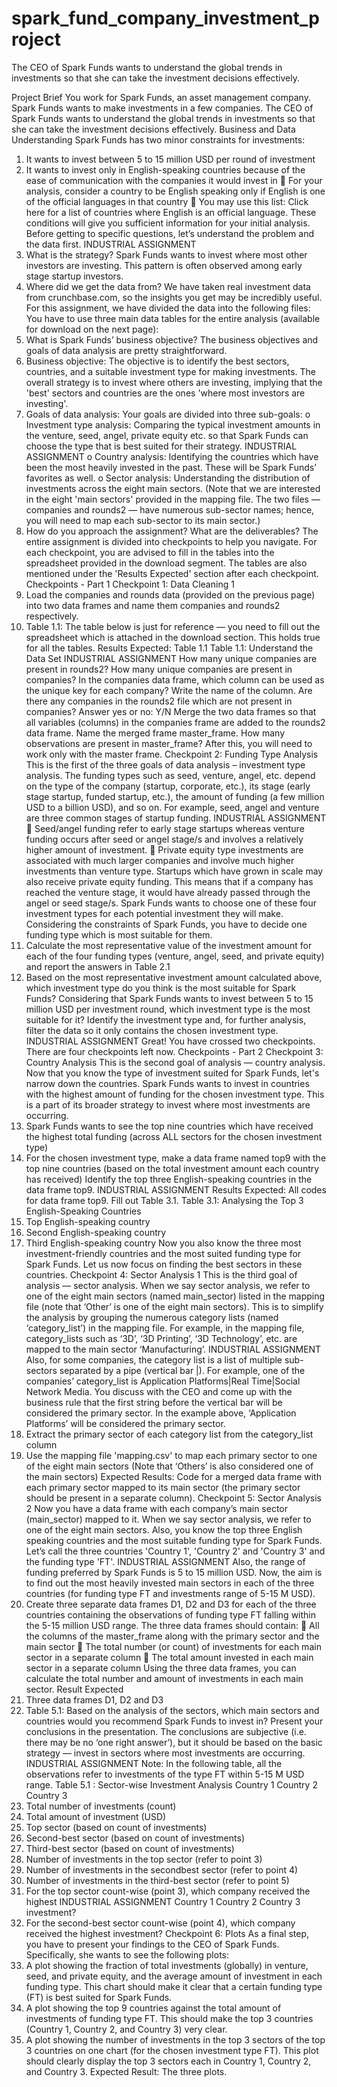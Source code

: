 # spark_fund_company_investment_project
The CEO of Spark Funds wants to understand the global trends in investments so that she can take the investment decisions effectively.


Project Brief
You work for Spark Funds, an asset management company. Spark Funds wants to make
investments in a few companies. The CEO of Spark Funds wants to understand the global trends
in investments so that she can take the investment decisions effectively.
Business and Data Understanding
Spark Funds has two minor constraints for investments:
1. It wants to invest between 5 to 15 million USD per round of investment
2. It wants to invest only in English-speaking countries because of the ease of
communication with the companies it would invest in
 For your analysis, consider a country to be English speaking only if English is one of the
official languages in that country
 You may use this list: Click here for a list of countries where English is an official
language.
These conditions will give you sufficient information for your initial analysis. Before getting to
specific questions, let’s understand the problem and the data first.
INDUSTRIAL ASSIGNMENT
1. What is the strategy?
Spark Funds wants to invest where most other investors are investing. This pattern is often
observed among early stage startup investors.
2. Where did we get the data from?
We have taken real investment data from crunchbase.com, so the insights you get may be
incredibly useful. For this assignment, we have divided the data into the following files:
You have to use three main data tables for the entire analysis (available for download on the
next page):
3. What is Spark Funds’ business objective?
The business objectives and goals of data analysis are pretty straightforward.
1. Business objective: The objective is to identify the best sectors, countries, and a suitable
investment type for making investments. The overall strategy is to invest where others are
investing, implying that the 'best' sectors and countries are the ones 'where most
investors are investing'.
2. Goals of data analysis: Your goals are divided into three sub-goals:
o Investment type analysis: Comparing the typical investment amounts in the
venture, seed, angel, private equity etc. so that Spark Funds can choose the type
that is best suited for their strategy.
INDUSTRIAL ASSIGNMENT
o Country analysis: Identifying the countries which have been the most heavily
invested in the past. These will be Spark Funds’ favorites as well.
o Sector analysis: Understanding the distribution of investments across the eight
main sectors. (Note that we are interested in the eight 'main sectors' provided in
the mapping file. The two files — companies and rounds2 — have numerous
sub-sector names; hence, you will need to map each sub-sector to its main sector.)
4. How do you approach the assignment? What are the deliverables?
The entire assignment is divided into checkpoints to help you navigate. For each checkpoint, you
are advised to fill in the tables into the spreadsheet provided in the download segment. The tables
are also mentioned under the 'Results Expected' section after each checkpoint.
Checkpoints - Part 1
Checkpoint 1: Data Cleaning 1
1. Load the companies and rounds data (provided on the previous page) into two data
frames and name them companies and rounds2 respectively.
2. Table 1.1: The table below is just for reference — you need to fill out the spreadsheet
which is attached in the download section. This holds true for all the tables.
Results Expected: Table 1.1
Table 1.1: Understand the Data Set
INDUSTRIAL ASSIGNMENT
How many unique companies are present in rounds2?
How many unique companies are present in companies?
In the companies data frame, which column can be used as the unique key for
each company? Write the name of the column.
Are there any companies in the rounds2 file which are not present in companies?
Answer yes or no: Y/N
Merge the two data frames so that all variables (columns) in
the companies frame are added to the rounds2 data frame. Name the merged
frame master_frame. How many observations are present in master_frame?
After this, you will need to work only with the master frame.
Checkpoint 2: Funding Type Analysis
This is the first of the three goals of data analysis – investment type analysis.
The funding types such as seed, venture, angel, etc. depend on the type of the company (startup,
corporate, etc.), its stage (early stage startup, funded startup, etc.), the amount of funding (a few
million USD to a billion USD), and so on. For example, seed, angel and venture are three
common stages of startup funding.
INDUSTRIAL ASSIGNMENT
 Seed/angel funding refer to early stage startups whereas venture funding occurs after seed
or angel stage/s and involves a relatively higher amount of investment.
 Private equity type investments are associated with much larger companies and involve
much higher investments than venture type. Startups which have grown in scale may also
receive private equity funding. This means that if a company has reached the venture
stage, it would have already passed through the angel or seed stage/s.
Spark Funds wants to choose one of these four investment types for each potential
investment they will make.
Considering the constraints of Spark Funds, you have to decide one funding type which is most
suitable for them.
1. Calculate the most representative value of the investment amount for each of the four
funding types (venture, angel, seed, and private equity) and report the answers in Table
2.1
2. Based on the most representative investment amount calculated above, which investment
type do you think is the most suitable for Spark Funds?
Considering that Spark Funds wants to invest between 5 to 15 million USD per investment
round, which investment type is the most suitable for it? Identify the investment type and, for
further analysis, filter the data so it only contains the chosen investment type.
INDUSTRIAL ASSIGNMENT
Great! You have crossed two checkpoints. There are four checkpoints left now.
Checkpoints - Part 2
Checkpoint 3: Country Analysis
This is the second goal of analysis — country analysis.
Now that you know the type of investment suited for Spark Funds, let's narrow down the
countries.
Spark Funds wants to invest in countries with the highest amount of funding for the chosen
investment type. This is a part of its broader strategy to invest where most investments are
occurring.
1. Spark Funds wants to see the top nine countries which have received the highest total
funding (across ALL sectors for the chosen investment type)
2. For the chosen investment type, make a data frame named top9 with the top nine
countries (based on the total investment amount each country has received)
Identify the top three English-speaking countries in the data frame top9.
INDUSTRIAL ASSIGNMENT
Results Expected: All codes for data frame top9. Fill out Table 3.1.
Table 3.1: Analysing the Top 3 English-Speaking Countries
1. Top English-speaking country
2. Second English-speaking country
3. Third English-speaking country
Now you also know the three most investment-friendly countries and the most suited funding
type for Spark Funds. Let us now focus on finding the best sectors in these countries.
Checkpoint 4: Sector Analysis 1
This is the third goal of analysis — sector analysis.
When we say sector analysis, we refer to one of the eight main
sectors (named main_sector) listed in the mapping file (note that ‘Other’ is one of the eight
main sectors). This is to simplify the analysis by grouping the numerous category lists (named
‘category_list’) in the mapping file. For example, in the mapping file, category_lists such as
‘3D’, ‘3D Printing’, ‘3D Technology’, etc. are mapped to the main sector ‘Manufacturing’.
INDUSTRIAL ASSIGNMENT
Also, for some companies, the category list is a list of multiple sub-sectors separated by a pipe
(vertical bar |). For example, one of the companies’ category_list is Application Platforms|Real
Time|Social Network Media.
You discuss with the CEO and come up with the business rule that the first string before the
vertical bar will be considered the primary sector. In the example above, ‘Application
Platforms’ will be considered the primary sector.
1. Extract the primary sector of each category list from the category_list column
2. Use the mapping file 'mapping.csv' to map each primary sector to one of the eight main
sectors (Note that ‘Others’ is also considered one of the main sectors)
Expected Results: Code for a merged data frame with each primary sector mapped to its main
sector (the primary sector should be present in a separate column).
Checkpoint 5: Sector Analysis 2
Now you have a data frame with each company’s main sector (main_sector) mapped to it. When
we say sector analysis, we refer to one of the eight main sectors.
Also, you know the top three English speaking countries and the most suitable funding type for
Spark Funds. Let’s call the three countries 'Country 1', 'Country 2' and 'Country 3' and the
funding type 'FT'.
INDUSTRIAL ASSIGNMENT
Also, the range of funding preferred by Spark Funds is 5 to 15 million USD.
Now, the aim is to find out the most heavily invested main sectors in each of the three countries
(for funding type FT and investments range of 5-15 M USD).
1. Create three separate data frames D1, D2 and D3 for each of the three countries
containing the observations of funding type FT falling within the 5-15 million USD
range. The three data frames should contain:
 All the columns of the master_frame along with the primary sector and the main sector
 The total number (or count) of investments for each main sector in a separate column
 The total amount invested in each main sector in a separate column
Using the three data frames, you can calculate the total number and amount of investments in
each main sector.
Result Expected
1. Three data frames D1, D2 and D3
2. Table 5.1: Based on the analysis of the sectors, which main sectors and countries would
you recommend Spark Funds to invest in? Present your conclusions in the presentation.
The conclusions are subjective (i.e. there may be no ‘one right answer’), but it should be
based on the basic strategy — invest in sectors where most investments are occurring.
INDUSTRIAL ASSIGNMENT
Note: In the following table, all the observations refer to investments of the type FT within
5-15 M USD range.
Table 5.1 : Sector-wise Investment Analysis
Country 1 Country 2 Country 3
1. Total number of investments (count)
2. Total amount of investment (USD)
3. Top sector (based on count of
investments)
4. Second-best sector (based on count of
investments)
5. Third-best sector (based on count of
investments)
6. Number of investments in the top sector
(refer to point 3)
7. Number of investments in the secondbest sector (refer to point 4)
8. Number of investments in the third-best
sector (refer to point 5)
9. For the top sector count-wise (point 3),
which company received the highest 
INDUSTRIAL ASSIGNMENT
Country 1 Country 2 Country 3
investment?
10. For the second-best sector count-wise
(point 4), which company received the
highest investment?
Checkpoint 6: Plots
As a final step, you have to present your findings to the CEO of Spark Funds. Specifically, she
wants to see the following plots:
1. A plot showing the fraction of total investments (globally) in venture, seed, and private
equity, and the average amount of investment in each funding type. This chart should
make it clear that a certain funding type (FT) is best suited for Spark Funds.
2. A plot showing the top 9 countries against the total amount of investments of funding
type FT. This should make the top 3 countries (Country 1, Country 2, and Country 3)
very clear.
3. A plot showing the number of investments in the top 3 sectors of the top 3 countries on
one chart (for the chosen investment type FT).
This plot should clearly display the top 3 sectors each in Country 1, Country 2, and Country 3.
Expected Result: The three plots.
